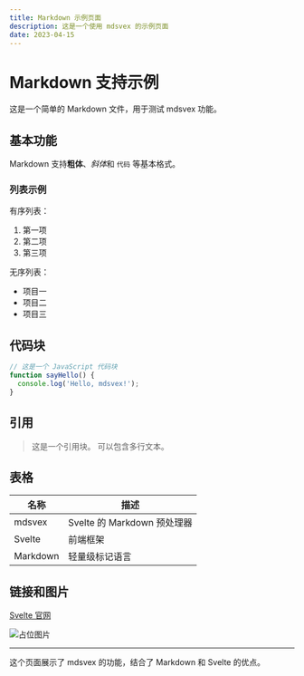 ```yaml
---
title: Markdown 示例页面
description: 这是一个使用 mdsvex 的示例页面
date: 2023-04-15
---
```


# Markdown 支持示例

这是一个简单的 Markdown 文件，用于测试 mdsvex 功能。

## 基本功能

Markdown 支持**粗体**、*斜体*和 `代码` 等基本格式。

### 列表示例

有序列表：

1. 第一项
2. 第二项
3. 第三项

无序列表：

- 项目一
- 项目二
- 项目三

## 代码块

```js
// 这是一个 JavaScript 代码块
function sayHello() {
  console.log('Hello, mdsvex!');
}
```

## 引用

> 这是一个引用块。
> 可以包含多行文本。

## 表格

| 名称     | 描述                        |
| -------- | --------------------------- |
| mdsvex   | Svelte 的 Markdown 预处理器 |
| Svelte   | 前端框架                    |
| Markdown | 轻量级标记语言              |

## 链接和图片

[Svelte 官网](https://svelte.dev)

![占位图片](https://placehold.co/300x200)

---

这个页面展示了 mdsvex 的功能，结合了 Markdown 和 Svelte 的优点。

